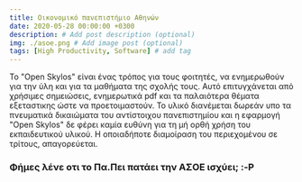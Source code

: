 ```yaml
---
title: Οικονομικό πανεπιστήμιο Αθηνών
date: 2020-05-28 00:00:00 +0300
description: # Add post description (optional)
img: ./asoe.png # Add image post (optional)
tags: [High Productivity, Software] # add tag
---
```


Το "Open Skylos" είναι ένας τρόπος για τους φοιτητές, να ενημερωθούν για την ύλη και για τα μαθήματα της σχολής τους. Αυτό επιτυγχάνεται από χρήσιμες σημειώσεις, ενημερωτικά pdf και τα παλαιότερα θέματα εξεταστικης ώστε να προετοιμαστούν. Το υλικό διανέμεται δωρεάν υπο τα πνευματικά δικαιώματα του αντίστοιχου πανεπιστημίου και η εφαρμογή "Open Skylos" δε φέρει καμία ευθύνη για τη μή ορθή χρήση του εκπαιδευτικού υλικού. Η οποιαδήποτε διαμοίραση του περιεχομένου σε τρίτους, απαγορεύεται.

### Φήμες λένε οτι το Πα.Πει πατάει την ΑΣΟΕ ισχύει;   :-P
